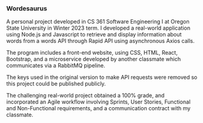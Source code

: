 ### Wordesaurus

A personal project developed in CS 361 Software Engineering I at Oregon State University in Winter 2023 term.
I developed a real-world application using Node.js and Javascript to retrieve and display information about words from
a words API through Rapid API using asynchronous Axios calls. 

The program includes a front-end website, using CSS, HTML, React, Bootstrap, and a microservice developed by another classmate which communicates via a RabbitMQ pipeline.

The keys used in the original version to make API requests were removed so this project could be published publicly.

The challenging real-world project obtained a 100% grade, and incorporated an Agile workflow
involving Sprints, User Stories, Functional and Non-Functional requirements, and a communication contract with my classmate.
